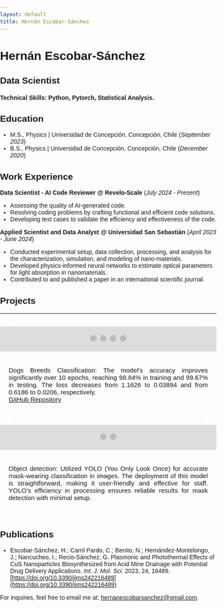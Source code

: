 ```yaml
---
layout: default
title: Hernán Escobar-Sánchez
---
```


# Hernán Escobar-Sánchez

## Data Scientist

#### Technical Skills: Python, Pytorch, Statistical Analysis.

## Education

- M.S., Physics | Universidad de Concepción, Concepción, Chile (_September 2023_)
- B.S., Physics | Universidad de Concepción, Concepción, Chile (_December 2020_)

## Work Experience

**Data Scientist - AI Code Reviewer @ Revelo-Scale** (_July 2024 - Present_)
- Assessing the quality of AI-generated code.
- Resolving coding problems by crafting functional and efficient code solutions.
- Developing test cases to validate the efficiency and effectiveness of the code.

**Applied Scientist and Data Analyst @ Universidad San Sebastián** (_April 2023 - June 2024_)
- Conducted experimental setup, data collection, processing, and analysis for the characterization, simulation, and modeling of nano-materials.
- Developed physics-informed neural networks to estimate optical parameters for light absorption in nanomaterials.
- Contributed to and published a paper in an international scientific journal.

## Projects

---

<!-- HTML for Carousels -->

<html lang="en">
<head>
    <meta charset="UTF-8">
    <meta name="viewport" content="width=device-width, initial-scale=1.0">
    <title>Hernán Escobar-Sánchez</title>
    <style>
        * { box-sizing: border-box; }
        body { font-family: Arial, sans-serif; margin: 0; padding: 0; }
        .carousel { position: relative; max-width: 1000px; margin: auto; }
        .slides { display: none; }
        img { vertical-align: middle; width: 100%; height: auto; }
        .prev, .next { 
            cursor: pointer;
            position: absolute;
            top: 50%;
            width: auto;
            margin-top: -22px;
            padding: 16px;
            color: white;
            font-weight: bold;
            font-size: 18px;
            transition: 0.6s ease;
            border-radius: 0 3px 3px 0;
            user-select: none;
        }
        .next { right: 0; border-radius: 3px 0 0 3px; }
        .prev:hover, .next:hover { background-color: rgba(0,0,0,0.8); }
        .dots { text-align: center; padding: 20px; background: #ddd; }
        .dot {
            cursor: pointer;
            height: 15px;
            width: 15px;
            margin: 0 2px;
            background-color: #bbb;
            border-radius: 50%;
            display: inline-block;
            transition: background-color 0.6s ease;
        }
        .active, .dot:hover { background-color: #717171; }
        .description { 
            text-align: justify; 
            padding: 20px; 
            font-size: 15px; 
            margin: 0 auto; 
            max-width: 800px; 
        }
    </style>
</head>
<body>

<!-- First Carousel -->
<div class="carousel" id="carousel1">
    <div class="slides">
        <img src="assets/imag/prediction_vs_true.png" alt="Predictions">
    </div>
    <div class="slides">
        <img src="assets/imag/cnm.png" alt="Confusion Matrix">
    </div>
    <div class="slides">
        <img src="assets/imag/loss.png" alt="Losses">
    </div>
    <div class="slides">
        <img src="assets/imag/accuracy.png" alt="Accuracy">
    </div>
    <a class="prev" onclick="plusSlides(-1, 'carousel1')">&#10094;</a>
    <a class="next" onclick="plusSlides(1, 'carousel1')">&#10095;</a>
</div>
<br>
<div class="dots" id="dots1">
    <span class="dot" onclick="currentSlide(1, 'carousel1', 'dots1')"></span> 
    <span class="dot" onclick="currentSlide(2, 'carousel1', 'dots1')"></span> 
    <span class="dot" onclick="currentSlide(3, 'carousel1', 'dots1')"></span> 
    <span class="dot" onclick="currentSlide(4, 'carousel1', 'dots1')"></span> 
</div>

<!-- Description for First Carousel -->
<div class="description">
    <p>Dogs Breeds Classification: The model's accuracy improves significantly over 10 epochs, reaching 98.84% in training and 99.67% in testing. The loss decreases from 1.1626 to 0.03894 and from 0.6186 to 0.0206, respectively. <br>
    <a href="https://github.com/Hernan3scobar/CNN_images_classification/tree/main" target="_blank">GitHub Repository</a></p>
</div>

<!-- Second Carousel -->
<div class="carousel" id="carousel2">
    <div class="slides">
        <img src="assets/imag/sample.png" alt="Second Image 1">
    </div>
    <div class="slides">
        <img src="assets/imag/results.png" alt="Second Image 2">
    </div>
    <a class="prev" onclick="plusSlides(-1, 'carousel2')">&#10094;</a>
    <a class="next" onclick="plusSlides(1, 'carousel2')">&#10095;</a>
</div>
<br>
<div class="dots" id="dots2">
    <span class="dot" onclick="currentSlide(1, 'carousel2', 'dots2')"></span> 
    <span class="dot" onclick="currentSlide(2, 'carousel2', 'dots2')"></span> 
</div>

<!-- Description for Second Carousel -->
<div class="description">
    <p>Object detection: Utilized YOLO (You Only Look Once) for accurate mask-wearing classification in images. The deployment of this model is straightforward, making it user-friendly and effective for staff. YOLO’s efficiency in processing ensures reliable results for mask detection with minimal setup.</p>
</div>

<script>
    // Store the current slide index for each carousel
    let slideIndex = { 'carousel1': 1, 'carousel2': 1 };

    // Function to show the slides for a specific carousel
    function showSlides(n, carouselId, dotsId) {
        let i;
        let slides = document.getElementById(carouselId).getElementsByClassName("slides");
        let dots = document.getElementById(dotsId).getElementsByClassName("dot");
        if (n > slides.length) {slideIndex[carouselId] = 1}    
        if (n < 1) {slideIndex[carouselId] = slides.length}
        for (i = 0; i < slides.length; i++) {
            slides[i].style.display = "none";  
        }
        for (i = 0; i < dots.length; i++) {
            dots[i].className = dots[i].className.replace(" active", "");
        }
        slides[slideIndex[carouselId]-1].style.display = "block";  
        dots[slideIndex[carouselId]-1].className += " active";
    }

    // Function to handle the next/prev button click
    function plusSlides(n, carouselId) {
        slideIndex[carouselId] += n;
        showSlides(slideIndex[carouselId], carouselId, 'dots' + carouselId.charAt(carouselId.length - 1));
    }

    // Function to handle the dot click
    function currentSlide(n, carouselId, dotsId) {
        slideIndex[carouselId] = n;
        showSlides(n, carouselId, dotsId);
    }

    // Initialize slides for all carousels
    showSlides(slideIndex['carousel1'], 'carousel1', 'dots1');
    showSlides(slideIndex['carousel2'], 'carousel2', 'dots2');
</script>

</body>
</html>

## Publications

- Escobar-Sánchez, H.; Carril Pardo, C.; Benito, N.; Hernández-Montelongo, J.; Nancucheo, I.; Recio-Sánchez, G. Plasmonic and Photothermal Effects of CuS Nanoparticles Biosynthesized from Acid Mine Drainage with Potential Drug Delivery Applications. *Int. J. Mol. Sci.* 2023, 24, 16489. [https://doi.org/10.3390/ijms242216489](https://doi.org/10.3390/ijms242216489)



For inquiries, feel free to email me at: [hernanescobarsanchez@gmail.com](mailto:hernanescobarsanchez@gmail.com).
